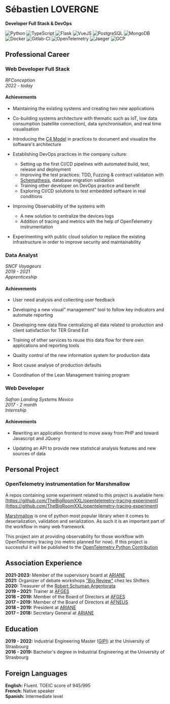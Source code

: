 # Sébastien LOVERGNE
**Developer Full Stack & DevOps**

![Python](https://img.shields.io/badge/Python-blue?logo=python&logoColor=white)
![TypeScript](https://img.shields.io/badge/TypeScript-blue?logo=typescript&logoColor=white)
![Flask](https://img.shields.io/badge/Flask-grey?logo=flask&logoColor=white)
![VueJS](https://img.shields.io/badge/VueJS-mediumseagreen?logo=vuedotjs&logoColor=white)
![PostgreSQL](https://img.shields.io/badge/PostgreSQL-steelblue?logo=postgresql&logoColor=white)
![MongoDB](https://img.shields.io/badge/MongoDB-limegreen?logo=mongodb&logoColor=white)
![Docker](https://img.shields.io/badge/Docker-dodgerblue?logo=docker&logoColor=white)
![Gitlab-CI](https://img.shields.io/badge/Gitlab--CI-orange?logo=gitlab&logoColor=white)
![OpenTelemetry](https://img.shields.io/badge/OpenTelemetry-darkslateblue?logo=opentelemetry&logoColor=white)
![Jaeger](https://img.shields.io/badge/Jaeger-darkturquoise?logo=jaeger&logoColor=white)
![GCP](https://img.shields.io/badge/GCP-dodgerblue?logo=googlecloud&logoColor=white)

## Professional Career

### Web Developer Full Stack
*RFConception*  
*2022 - today*  

#### Achievements

- Maintaining the existing systems and creating two new applications

- Co-building systems architecture with thematic such as IoT, low data 
consumption (satellite connection), data synchronisation, and real time visualisation

- Introducing the [C4 Model](https://c4model.com/) in practices to document and
visualize the software's architecture

- Establishing DevOps practices in the company culture:
  - Setting up the first CI/CD pipelines with automated build, test, release and deployment
  - Improving the test practices: TDD, Fuzzing & contract validation with
  [Schemathesis](https://github.com/schemathesis/schemathesis), database migration validation
  - Training other developer on DevOps practice and benefit
  - Exploring CI/CD solutions to test embedded software in real conditions

- Improving Observability of the systems with 
  - A new solution to centralize the devices logs
  - Addition of tracing and metrics with the help of OpenTelemetry instrumentation

- Experimenting with public cloud solution to replace the existing infrastructure in
order to improve security and maintainability


### Data Analyst

*SNCF Voyageurs*  
*2019 - 2021*  
*Apprenticeship*  

#### Achievements

- User need analysis and collecting user feedback

- Developing a new visual" management" tool to follow key indicators and automate
reporting

- Developing new data flow centralizing all data related to production and client
satisfaction for TER Grand Est

- Training of other services to reuse this data flow for there own applications and
reporting tools 

- Quality control of the new information system for production data

- Root cause analyse of production defaults

- Coordination of the Lean Management training program


### Web Developer

*Safran Landing Systems Mexico*  
*2017 - 2 month*  
*Internship*  

#### Achievements

- Rewriting an application frontend to move away from PHP and toward
Javascript and JQuery

- Updating an API to provide new statistical analysis features and new sources of data


## Personal Project

### OpenTelemetry instrumentation for Marshmallow

A repos containing some experiment related to this project is available here:  
[https://github.com/TheBigRoomXXL/opentelemetry-tracing-experiment](https://github.com/TheBigRoomXXL/opentelemetry-tracing-experiment)  

[Marshmallow](https://marshmallow.readthedocs.io/en/stable/) is one of python most popular
library when it comes to deserialization, validation and serialization. As such it is an
important part of the workflow in many web framework.

This project aim at providing observability for those workflow with OpenTelemetry tracing
(no metric planned for now). If this project is successful it will be published to the
[OpenTelemetry Python Contribution](https://github.com/open-telemetry/opentelemetry-python-contrib)


## Association Experience

**2021-2023:** Member of the supervisory board at [ARIANE](https://physique-ingenierie.unistra.fr/scolarite-vie-etudiante/amicale-des-etudiants-ariane)  
**2021:** Organizer of debate workshops ["Big Review"](https://wiki.theshifters.org/index.php?title=Big_Review) chez les Shifters  
**2020:** Treasurer of the [Robert Schuman Argentorata](http://www.rsa-strasbourg.eu/)  
**2019 – 2021:** Trainer at [AFGES](https://afges.org/)  
**2016 – 2019:** Member of the Board of Directors at [AFGES](https://afges.org/)  
**2017 – 2019:** Member of the Board of Directors at [AFNEUS](https://afneus.org/)  
**2018 – 2019:** President at [ARIANE](https://physique-ingenierie.unistra.fr/scolarite-vie-etudiante/amicale-des-etudiants-ariane)  
**2017 – 2018:** Secretary General at [ARIANE](https://physique-ingenierie.unistra.fr/scolarite-vie-etudiante/amicale-des-etudiants-ariane)  

## Education
**2019 - 2022:** Industrial Engineering Master ([GIPI](https://physique-ingenierie.unistra.fr/formations/masters/genie-industriel/production-industrielle-gipi)) 
at the University of Strasbourg  
**2016 - 2019:** Bachelor's degree in Industrial Engineering at the University of Strasbourg


## Foreign Languages

**English:** Fluent. TOEIC score of 945/995  
**French:** Native speaker  
**Spanish:** Intermediate level  